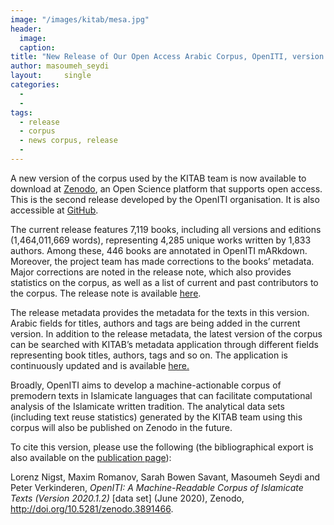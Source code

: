 ```yaml
---
image: "/images/kitab/mesa.jpg"
header:
  image: 
  caption: 
title: "New Release of Our Open Access Arabic Corpus, OpenITI, version 2020.1.2"			
author: masoumeh_seydi		
layout:		single
categories:
  - 
  - 
tags:
  - release
  - corpus
  - news corpus, release
  - 
---
```

A new version of the corpus used by the KITAB team is now available to download at [Zenodo](https://zenodo.org/record/3891466), an Open Science platform that supports open access. This is the second release developed by the OpenITI organisation. It is also accessible at [GitHub](https://github.com/OpenITI/RELEASE).

The current release features 7,119 books, including all versions and editions (1,464,011,669 words), representing 4,285 unique works written by 1,833 authors. Among these, 446 books are annotated in OpenITI mARkdown. Moreover, the project team has made corrections to the books’ metadata. Major corrections are noted in the release note, which also provides statistics on the corpus, as well as a list of current and past contributors to the corpus. The release note is available [here](https://github.com/OpenITI/RELEASE/blob/master/OpenITI_metadata_2020_1_2).

The release metadata provides the metadata for the texts in this version. Arabic fields for titles, authors and tags are being added in the current version. In addition to the release metadata, the latest version of the corpus can be searched with KITAB’s metadata application through different fields representing book titles, authors, tags and so on. The application is continuously updated and is available [here.](https://kitab-corpus-metadata.azurewebsites.net/)

Broadly, OpenITI aims to develop a machine-actionable corpus of premodern texts in Islamicate languages that can facilitate computational analysis of the Islamicate written tradition. The analytical data sets (including text reuse statistics) generated by the KITAB team using this corpus will also be published on Zenodo in the future.

To cite this version, please use the following (the bibliographical export is also available on the [publication page](https://zenodo.org/record/3891466)):

Lorenz Nigst, Maxim Romanov, Sarah Bowen Savant, Masoumeh Seydi and Peter Verkinderen, *OpenITI: A Machine-Readable Corpus of Islamicate Texts (Version 2020.1.2)* \[data set\] (June 2020), Zenodo, http://doi.org/10.5281/zenodo.3891466.
